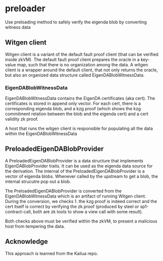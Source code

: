 # preloader

Use preloading method to safely verify the eigenda blob by converting witness data

## Witgen client

Witgen client is a variant of the default fault proof client (that can be verified inside zkVM). The default fault proof client prepares the oracle in a key-value map, such that there is no organization among the data. A witgen client is a wrapper around the default client, that not only returns the oracle, but also an organized data structure called EigenDABlobWitnessData.

### EigenDABlobWitnessData

EigenDABlobWitnessData contains the EigenDA certificates (aka cert). The certificates is stored in append only vector. For each cert, there is a corresponding eigenda blob, and a kzg proof (which shows the kzg commitment relation between the blob and the eigenda cert) and a cert validity zk proof.

A host that runs the witgen client is responsible for populating all the data within the EigenDABlobWitnessData

## PreloadedEigenDABlobProvider

A PreloadedEigenDABlobProvider is a data structure that implements EigenDABlobProvider traits. It can be used as the eigenda data source for the derivation. The internal of the PreloadedEigenDABlobProvider is a vector of eigenda blobs. Whenever called by the upstream to get a blob, the internal strucutre pop out a blob.

The PreloadedEigenDABlobProvider is converted from the EigenDABlobWitnessData which is an artifact of running Witgen client. During the conversion, we checks 1. the kzg proof is indeed correct and the cert itself is correct by verifying the zk proof (produced by steel or sp1-contract-call, both are zk tools to show a view call with some result).

Both checks above must be verified within the zkVM, to present a malicious host from tempering the data. 


## Acknowledge

This approach is learned from the Kailua repo.
